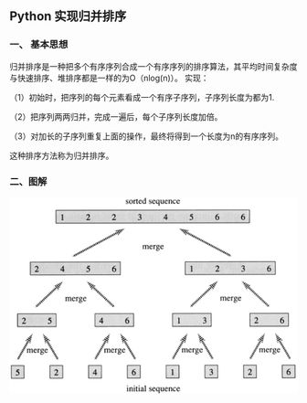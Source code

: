 ## Python 实现归并排序
### 一、 基本思想
归并排序是一种把多个有序序列合成一个有序序列的排序算法，其平均时间复杂度与快速排序、堆排序都是一样的为O（nlog(n)）。
实现：

（1）初始时，把序列的每个元素看成一个有序子序列，子序列长度为都为1.

（2）把序列两两归并，完成一遍后，每个子序列长度加倍。

（3）对加长的子序列重复上面的操作，最终将得到一个长度为n的有序序列。

这种排序方法称为归并排序。

### 二、图解
![mergeSort](../images/mergeSort1.png)
